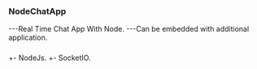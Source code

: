 ### NodeChatApp 
---Real Time Chat App  With Node.
---Can be embedded with additional application.
###
+- NodeJs.
+- SocketIO.
